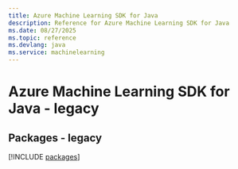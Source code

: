 ```yaml
---
title: Azure Machine Learning SDK for Java
description: Reference for Azure Machine Learning SDK for Java
ms.date: 08/27/2025
ms.topic: reference
ms.devlang: java
ms.service: machinelearning
---
```

# Azure Machine Learning SDK for Java - legacy
## Packages - legacy
[!INCLUDE [packages](machine-learning-index.md)]